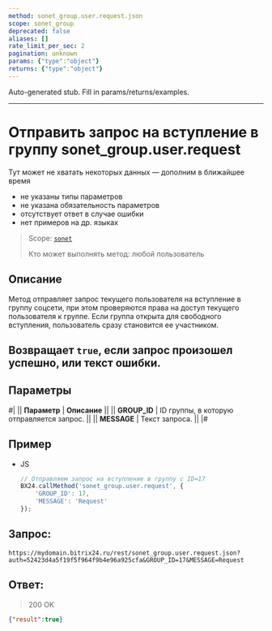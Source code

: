 ```yaml
---
method: sonet_group.user.request.json
scope: sonet_group
deprecated: false
aliases: []
rate_limit_per_sec: 2
pagination: unknown
params: {"type":"object"}
returns: {"type":"object"}
---
```


Auto-generated stub. Fill in params/returns/examples.

---

# Отправить запрос на вступление в группу sonet_group.user.request



Тут может не хватать некоторых данных — дополним в ближайшее время







- не указаны типы параметров
- не указана обязательность параметров
- отсутствует ответ в случае ошибки
- нет примеров на др. языках





> Scope: [`sonet`](../../scopes/permissions.md)
>
> Кто может выполнять метод: любой пользователь

## Описание

Метод отправляет запрос текущего пользователя на вступление в группу соцсети, при этом проверяются права на доступ текущего пользователя к группе. Если группа открыта для свободного вступления, пользователь сразу становится ее участником.

## Возвращает `true`, если запрос произошел успешно, или текст ошибки.

## Параметры

#|
|| **Параметр** | **Описание** ||
|| **GROUP_ID** | ID группы, в которую отправляется запрос. ||
|| **MESSAGE** | Текст запроса. ||
|#



## Пример



- JS

    ```js
    // Отправляем запрос на вступление в группу с ID=17
    BX24.callMethod('sonet_group.user.request', {
        'GROUP_ID': 17,
        'MESSAGE': 'Request'
    });
    ```






## Запрос:

```
https://mydomain.bitrix24.ru/rest/sonet_group.user.request.json?auth=52423d4a5f19f5f964f9b4e96a925cfa&GROUP_ID=17&MESSAGE=Request
```

## Ответ:

>200 OK

```json
{"result":true}
```
